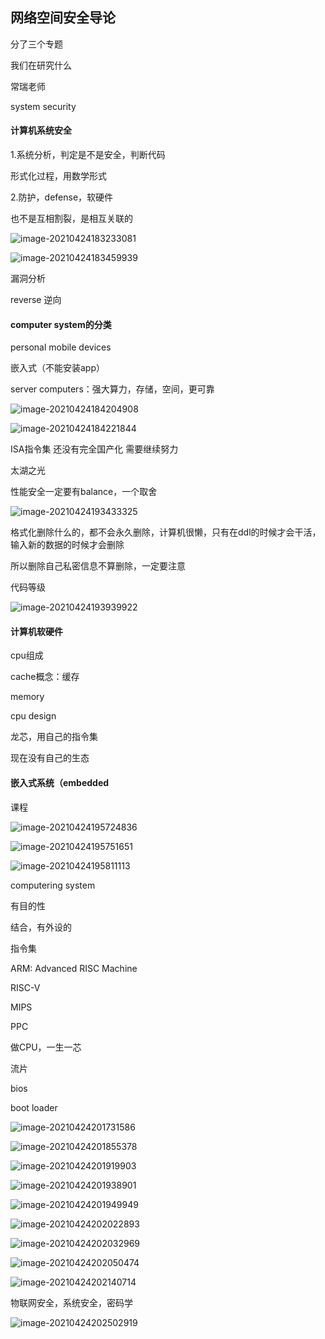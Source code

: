 ## 网络空间安全导论

分了三个专题

我们在研究什么



常瑞老师

system security

#### 计算机系统安全

1.系统分析，判定是不是安全，判断代码

形式化过程，用数学形式

2.防护，defense，软硬件



也不是互相割裂，是相互关联的

![image-20210424183233081](C:\Users\Fcr\AppData\Roaming\Typora\typora-user-images\image-20210424183233081.png)

![image-20210424183459939](C:\Users\Fcr\AppData\Roaming\Typora\typora-user-images\image-20210424183459939.png)

漏洞分析

reverse 逆向



#### computer system的分类

personal mobile devices

嵌入式（不能安装app）

server computers：强大算力，存储，空间，更可靠

![image-20210424184204908](C:\Users\Fcr\AppData\Roaming\Typora\typora-user-images\image-20210424184204908.png)

![image-20210424184221844](C:\Users\Fcr\AppData\Roaming\Typora\typora-user-images\image-20210424184221844.png)

ISA指令集    还没有完全国产化   需要继续努力

太湖之光

性能安全一定要有balance，一个取舍

![image-20210424193433325](C:\Users\Fcr\AppData\Roaming\Typora\typora-user-images\image-20210424193433325.png)

格式化删除什么的，都不会永久删除，计算机很懒，只有在ddl的时候才会干活，输入新的数据的时候才会删除

所以删除自己私密信息不算删除，一定要注意

代码等级

![image-20210424193939922](C:\Users\Fcr\AppData\Roaming\Typora\typora-user-images\image-20210424193939922.png)

#### 计算机软硬件

cpu组成

cache概念：缓存

memory

cpu design

龙芯，用自己的指令集

现在没有自己的生态



#### 嵌入式系统（embedded 

课程

![image-20210424195724836](C:\Users\Fcr\AppData\Roaming\Typora\typora-user-images\image-20210424195724836.png)

![image-20210424195751651](C:\Users\Fcr\AppData\Roaming\Typora\typora-user-images\image-20210424195751651.png)

![image-20210424195811113](C:\Users\Fcr\AppData\Roaming\Typora\typora-user-images\image-20210424195811113.png)

computering system

有目的性

结合，有外设的

指令集

ARM: Advanced RISC Machine

RISC-V

MIPS

PPC



做CPU，一生一芯

流片



bios

boot loader

![image-20210424201731586](C:\Users\Fcr\AppData\Roaming\Typora\typora-user-images\image-20210424201731586.png)

![image-20210424201855378](C:\Users\Fcr\AppData\Roaming\Typora\typora-user-images\image-20210424201855378.png)

![image-20210424201919903](C:\Users\Fcr\AppData\Roaming\Typora\typora-user-images\image-20210424201919903.png)

![image-20210424201938901](C:\Users\Fcr\AppData\Roaming\Typora\typora-user-images\image-20210424201938901.png)

![image-20210424201949949](C:\Users\Fcr\AppData\Roaming\Typora\typora-user-images\image-20210424201949949.png)

![image-20210424202022893](C:\Users\Fcr\AppData\Roaming\Typora\typora-user-images\image-20210424202022893.png)

![image-20210424202032969](C:\Users\Fcr\AppData\Roaming\Typora\typora-user-images\image-20210424202032969.png)

![image-20210424202050474](C:\Users\Fcr\AppData\Roaming\Typora\typora-user-images\image-20210424202050474.png)

![image-20210424202140714](C:\Users\Fcr\AppData\Roaming\Typora\typora-user-images\image-20210424202140714.png) 





物联网安全，系统安全，密码学

![image-20210424202502919](C:\Users\Fcr\AppData\Roaming\Typora\typora-user-images\image-20210424202502919.png)
